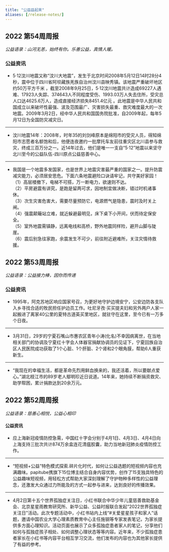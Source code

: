 ```yaml
---
title: "公益益起来"
aliases: [/release-notes/]
---
```


## 2022 第54周周报

*公益语录：山河无恙，始终有你。乐善公益，真情人暖。*

### 公益资讯

+ 5·12汶川地震又称“汶川大地震”，发生于北京时间2008年5月12日14时28分4秒，震中位于四川省阿坝藏族羌族自治州汶川县映秀镇。该地震严重破坏地区约50万平方千米 ，截至2008年9月25日，5·12汶川地震共计造成69227人遇难、17923人失踪、374643人不同程度受伤、1993.03万人失去住所，受灾总人口达4625.6万人，造成直接经济损失8451.4亿元 。此地震是中华人民共和国成立以来破坏性最强、波及范围最广、灾害损失最重、救灾难度最大的一次地震。2009年3月2日，经中华人民共和国国务院批准，自2009年起，每年5月12日为全国防灾减灾日。
---

+ 汶川地震14年：2008年，时年35的刘剑峰原本是绵阳市的受灾人员，得知绵阳市志愿者名额饱和后，他便连夜邀约一批摩托车友前往重灾区北川县参与救灾，终成三百万分之一。近14年过去，他们是唯一一支自“5·12”地震以来坚守北川至今的公益队伍-四川原点公益慈善中心。
---

+ 我国是一个地震多发国家，也是世界上地震灾害最严重的国家之一。提升防震减灾能力，必须居安思危。下面六条地震避险口诀请牢记，共守美好家园！  
（1）高层楼撤下，电梯不可搭，万一断电力，欲速则不达。  
（2）平房避震有讲究，是跑是留两可求，因地制宜做决断，错过时机诸事休。  
（3）次生灾害危害大，需要尽量预防它，电源燃气是隐患，震时及时关上闸。  
（4）强震颠簸站立难，就近躲避最明见，床下桌下小开间，伏而待定保安全。  
（5）室外地震需镇静，远离电线和高桥，野外地震同样险，避开山脚与陡崖。  
（6）震后别急往家跑，余震发生不可少，前往附近避难所，关注灾情待救援。 

## 2022 第53周周报

*公益语录：公益接力棒，因你而传递*

### 公益资讯

+ 1995年，阿克苏地区响应国家号召，为更好地守护边境安宁，公安边防各支队入乡寻找合适的牧民担任护边员工作。吐尼牙孜·买买提夫妇和另外两户人家一起搬进了离家40公里的夏特古道英买里地区，就驻守在这里，至今已有一万多个日夜。
---

+ 3月31日，29岁的宁夏石嘴山市惠农区青年小涛(化名)不幸因病离世，在当地相关部门的协调及宁夏红十字会人体器官捐献协调员的见证下，宁夏回族自治区人民医院成功获取了1个心脏、1个肝脏、2个肾和2个眼角膜，帮助6人重获新生。
---

+ “我现在的幸福生活，都是革命先烈用鲜血换来的，我还活着，所以要献点爱心。”湖北枝江市的89岁老人鄢明珍近日说道。14年来，她持续不断捐资救灾、助学帮困，累计捐款达到20余万元。

## 2022 第52周周报  

*公益语录：慈善心相悦，公益心相印*

#### 公益资讯

+ 应上海新冠疫情防控急需，中国红十字会分别于4月1日、4月3日、4月4日向上海支持三批次共计874万余盒连花清瘟胶囊，助力当地新冠肺炎疫情防控工作。
---

+ “短视频+公益”特色模式探索.碎片化时代，如何让公益选题的短视频内容也充满趣味。papitube携旗下15位博主结合自身内容优势，创作了15支独具特色的公益趣味短视频，用轻松方式帮助大家深刻理解了守护物种多样性的公益理念，还激发大众通过力所能及的方式一起参与进来，达到良好的传播效果。
---

+ 4月2日第十五个世界孤独症关注日，小红书联合中华少年儿童慈善救助基金会、北京星星雨教育研究所、新华公益、公益时报联合发起“2022世界孤独症关注日”活动。此次专题活动中，小红书站内上线“#关爱星星孩子和家人”话题，邀请中国农业大学心理素质教育中心主任施钢等专家发表笔记，为家长提供多方面心理知识。活动页面也展示了众多孤独症患者家人的笔记，分享他们如何与孤独症孩子相处、如何调整心理状态等等内容。近年来，不少孤独症患者家长在小红书等内容平台相互学习交流，他们发布的内容也为其他家长提供了有益的参考。
